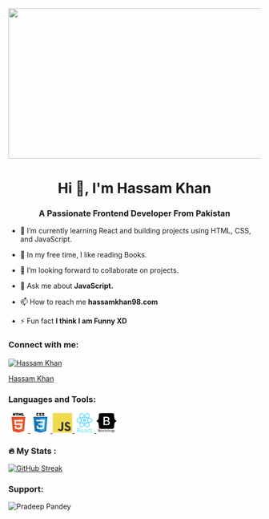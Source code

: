 <div align="center">
  <img src="https://media.giphy.com/media/dWesBcTLavkZuG35MI/giphy.gif" width="650" height="300"/>
</div>

<h1 align="center">Hi 👋, I'm Hassam Khan</h1>
<h3 align="center">A Passionate Frontend Developer From Pakistan</h3>

- 🌱 I’m currently learning React and building projects using HTML, CSS, and JavaScript. 

- 📙 In my free time, I like reading Books.

- 🤝 I’m looking forward to collaborate on projects.

- 💬 Ask me about **JavaScript.**

- 📫 How to reach me **hassamkhan98.com**

- ⚡ Fun fact **I think I am Funny XD**

<h3 align="left">Connect with me:</h3>
<p align="left">

<a href="https://www.linkedin.com/in/devhassamkhan" target="blank"><img align="center" src="https://raw.githubusercontent.com/rahuldkjain/github-profile-readme-generator/master/src/images/icons/Social/linked-in-alt.svg" alt="Hassam Khan" height="30" width="40" /></a>
</p>
<div class="badge-base LI-profile-badge" data-locale="en_US" data-size="medium" data-theme="dark" data-type="VERTICAL" data-vanity="devhassamkhan" data-version="v1"><a class="badge-base__link LI-simple-link" href="https://de.linkedin.com/in/devhassamkhan?trk=profile-badge">Hassam Khan</a></div>
              
<h3 align="left">Languages and Tools:</h3>
<p align="left"> 
   <a href="https://www.w3.org/html/" target="_blank" rel="noreferrer"> <img src="https://raw.githubusercontent.com/devicons/devicon/master/icons/html5/html5-original-wordmark.svg" alt="html5" width="40" height="40"/> </a> 
  <a href="https://www.w3schools.com/css/" target="_blank" rel="noreferrer"> <img src="https://raw.githubusercontent.com/devicons/devicon/master/icons/css3/css3-original-wordmark.svg" alt="css3" width="40" height="40"/> </a> 
  <a href="https://developer.mozilla.org/en-US/docs/Web/JavaScript" target="_blank" rel="noreferrer"> <img src="https://raw.githubusercontent.com/devicons/devicon/master/icons/javascript/javascript-original.svg" alt="javascript" width="40" height="40"/> </a>
  <a href="https://reactjs.org/" target="_blank" rel="noreferrer"> <img src="https://raw.githubusercontent.com/devicons/devicon/master/icons/react/react-original-wordmark.svg" alt="react" width="40" height="40"/> </a> <a href="https://getbootstrap.com" target="_blank" rel="noreferrer"> <img src="https://raw.githubusercontent.com/devicons/devicon/master/icons/bootstrap/bootstrap-plain-wordmark.svg" alt="bootstrap" width="40" height="40"/> </a>
  </p>

### :fire: My Stats :
[![GitHub Streak](http://github-readme-streak-stats.herokuapp.com?user=Pradeep-Pandey13&theme=dark&background=000000)](https://git.io/streak-stats)



<h3 align="left">Support:</h3>
<p><a href="https://www.buymeacoffee.com/hassamkhanA"> <img align="left" src="https://cdn.buymeacoffee.com/buttons/v2/default-yellow.png" height="50" width="210" alt="Pradeep Pandey" /></a></p><br><br><br>
